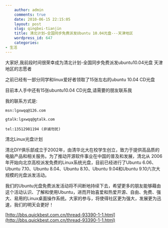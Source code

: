 ```yaml
---
    author: admin
    comments: true
    date: 2010-06-15 22:15:05
    layout: post
    slug: qingbei-tianjin
    title: 清北计划—全国同步免费派发Ubuntu 10.04光盘---天津地区
    wordpress_id: 647
    categories:
- 生活
---
```


大家好,我前段时间很荣幸成为清北计划-全国同步免费派发ubuntu10.04光盘 天津地区的志愿者

之前已经有一部分同学和linux爱好者领取了15张左右的ubuntu 10.04 CD光盘

目前本人手中还有15张ubuntu10.04 CD光盘,请需要的朋友联系我

我的联系方式是:

    msn:lgxwqq@126.com

    gtalk:lgxwqq@gtalk.com

    tel:13512981194 (非诚勿扰)

清北Linux光盘计划  

清北DIY俱乐部成立于2002年，由清华北大在校学生创立，致力于提供高品质的电脑产品和相关服务。为了推动开源软件事业在中国的普及和发展，清北从 2006年开始向北京高校派发免费的Linux系统光盘，目前已经进行了Ubuntu 6.06、Ubuntu 7.10、Ubuntu 8.04、Ubuntu 8.10、Ubuntu 9.04和Ubuntu 9.10六次大规模的光盘派发活动。  

我们的Ubuntu光盘免费派发活动将不间断地持续下去，希望更多的朋友能够藉由这个活动认识、了解和使用Ubuntu，进而开始喜爱和热爱开源、自由、免费、强大、易用的Linux桌面操作系统。大家的参与，将使得社区更为强大，发展更为迅速，我们的明天会更好！

[http://bbs.quickbest.com.cn/thread-93390-1-1.html](http://bbs.quickbest.com.cn/thread-93390-1-1.html)

